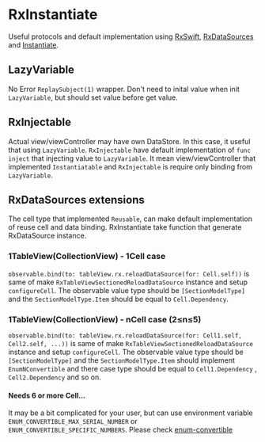 # RxInstantiate

Useful protocols and default implementation using [RxSwift](https://github.com/ReactiveX/RxSwift), [RxDataSources](https://github.com/RxSwiftCommunity/RxDataSources) and [Instantiate](https://github.com/tarunon/Instantiate).

## LazyVariable
No Error `ReplaySubject(1)` wrapper. Don't need to inital value when init `LazyVariable`, but should set value before get value.

## RxInjectable
Actual view/viewController may have own DataStore. In this case, it useful that using `LazyVariable`.
`RxInjectable` have default implementation of `func inject` that injecting value to `LazyVariable`. It mean view/viewController that implemented `Instantiatable` and `RxInjectable` is require only binding from `LazyVariable`.

## RxDataSources extensions
The cell type that implemented `Reusable`, can make default implementation of reuse cell and data binding.
RxInstantiate take function that generate RxDataSource instance.

### 1TableView(CollectionView) - 1Cell case
`observable.bind(to: tableView.rx.reloadDataSource(for: Cell.self))` is same of make `RxTableViewSectionedReloadDataSource` instance and setup `configureCell`.
The observable value type should be `[SectionModelType]` and the `SectionModelType.Item` should be equal to `Cell.Dependency`.

### 1TableView(CollectionView) - nCell case (2≤n≤5)
`observable.bind(to: tableView.rx.reloadDataSource(for: Cell1.self, Cell2.self, ...))` is same of make `RxTableViewSectionedReloadDataSource` instance and setup `configureCell`.
The observable value type should be `[SectionModelType]` and the `SectionModelType.Item` should implement `EnumNConvertible` and there case type should be equal to `Cell1.Dependency` , `Cell2.Dependency` and so on.

#### Needs 6 or more Cell...
It may be a bit complicated for your user, but can use environment variable `ENUM_CONVERTIBLE_MAX_SERIAL_NUMBER` or `ENUM_CONVERTIBLE_SPECIFIC_NUMBERS`. Please check [enum-convertible](https://github.com/tarunon/enum-convertible/tree/0.2.0#needs-6-or-more-cases)
